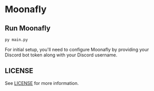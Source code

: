 # Moonafly

## Run Moonafly

```bash
py main.py
```

For initial setup, you'll need to configure Moonafly by providing your Discord bot token along with your Discord username.

## LICENSE

See [LICENSE](./LICENSE) for more information.
